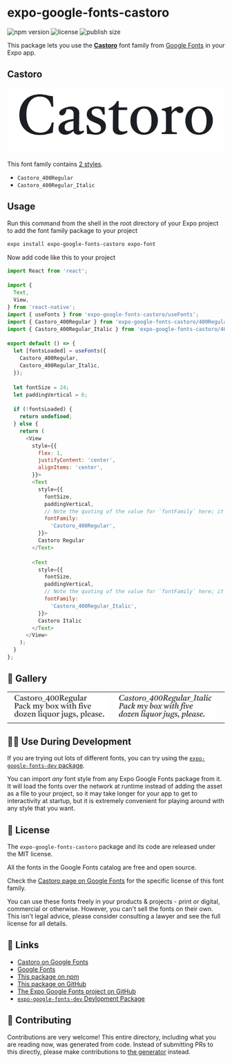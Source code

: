 # expo-google-fonts-castoro

![npm version](https://flat.badgen.net/npm/v/expo-google-fonts-castoro)
![license](https://flat.badgen.net/github/license/expo/google-fonts)
![publish size](https://flat.badgen.net/packagephobia/install/expo-google-fonts-castoro)

This package lets you use the [**Castoro**](https://fonts.google.com/specimen/Castoro) font family from [Google Fonts](https://fonts.google.com/) in your Expo app.

## Castoro

![Castoro](./font-family.png)

This font family contains [2 styles](#-gallery).

- `Castoro_400Regular`
- `Castoro_400Regular_Italic`

## Usage

Run this command from the shell in the root directory of your Expo project to add the font family package to your project
```sh
expo install expo-google-fonts-castoro expo-font
```

Now add code like this to your project
```js
import React from 'react';

import {
  Text,
  View,
} from 'react-native';
import { useFonts } from 'expo-google-fonts-castoro/useFonts';
import { Castoro_400Regular } from 'expo-google-fonts-castoro/400Regular';
import { Castoro_400Regular_Italic } from 'expo-google-fonts-castoro/400Regular_Italic';

export default () => {
  let [fontsLoaded] = useFonts({
    Castoro_400Regular,
    Castoro_400Regular_Italic,
  });

  let fontSize = 24;
  let paddingVertical = 6;

  if (!fontsLoaded) {
    return undefined;
  } else {
    return (
      <View
        style={{
          flex: 1,
          justifyContent: 'center',
          alignItems: 'center',
        }}>
        <Text
          style={{
            fontSize,
            paddingVertical,
            // Note the quoting of the value for `fontFamily` here; it expects a string!
            fontFamily:
              'Castoro_400Regular',
          }}>
          Castoro Regular
        </Text>

        <Text
          style={{
            fontSize,
            paddingVertical,
            // Note the quoting of the value for `fontFamily` here; it expects a string!
            fontFamily:
              'Castoro_400Regular_Italic',
          }}>
          Castoro Italic
        </Text>
      </View>
    );
  }
};

```

## 🔡 Gallery


||||
|-|-|-|
|![Castoro_400Regular](.//400Regular/Castoro_400Regular.ttf.png)|![Castoro_400Regular_Italic](.//400Regular_Italic/Castoro_400Regular_Italic.ttf.png)|||


## 👩‍💻 Use During Development

If you are trying out lots of different fonts, you can try using the [`expo-google-fonts-dev` package](https://github.com/freeboub/google-fonts/tree/master/font-packages/dev#readme).

You can import *any* font style from any Expo Google Fonts package from it. It will load the fonts
over the network at runtime instead of adding the asset as a file to your project, so it may take longer
for your app to get to interactivity at startup, but it is extremely convenient
for playing around with any style that you want.

## 📖 License

The `expo-google-fonts-castoro` package and its code are released under the MIT license.

All the fonts in the Google Fonts catalog are free and open source.

Check the [Castoro page on Google Fonts](https://fonts.google.com/specimen/Castoro) for the specific license of this font family.

You can use these fonts freely in your products & projects - print or digital, commercial or otherwise. However, you can't sell the fonts on their own. This isn't legal advice, please consider consulting a lawyer and see the full license for all details.

## 🔗 Links

- [Castoro on Google Fonts](https://fonts.google.com/specimen/Castoro)
- [Google Fonts](https://fonts.google.com/)
- [This package on npm](https://www.npmjs.com/package/expo-google-fonts-castoro)
- [This package on GitHub](https://github.com/freeboub/google-fonts/tree/master/font-packages/castoro)
- [The Expo Google Fonts project on GitHub](https://github.com/freeboub/google-fonts)
- [`expo-google-fonts-dev` Devlopment Package](https://github.com/freeboub/google-fonts/tree/master/font-packages/dev)

## 🤝 Contributing

Contributions are very welcome! This entire directory, including what you are reading now, was generated from code. Instead of submitting PRs to this directly, please make contributions to [the generator](https://github.com/freeboub/google-fonts/tree/master/packages/generator) instead.
